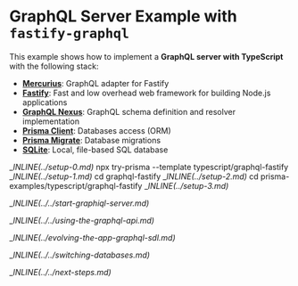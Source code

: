 # GraphQL Server Example with `fastify-graphql`

This example shows how to implement a **GraphQL server with TypeScript** with the following stack:

- [**Mercurius**](https://mercurius.dev/): GraphQL adapter for Fastify
- [**Fastify**](https://www.fastify.io/): Fast and low overhead web framework for building Node.js applications
- [**GraphQL Nexus**](https://nexusjs.org/docs/): GraphQL schema definition and resolver implementation 
- [**Prisma Client**](https://www.prisma.io/docs/concepts/components/prisma-client): Databases access (ORM)
- [**Prisma Migrate**](https://www.prisma.io/docs/concepts/components/prisma-migrate): Database migrations
- [**SQLite**](https://www.sqlite.org/index.html): Local, file-based SQL database

__INLINE(../_setup-0.md)__
npx try-prisma --template typescript/graphql-fastify
__INLINE(../_setup-1.md)__
cd graphql-fastify
__INLINE(../_setup-2.md)__
cd prisma-examples/typescript/graphql-fastify
__INLINE(../_setup-3.md)__

__INLINE(../../_start-graphiql-server.md)__

__INLINE(../../_using-the-graphql-api.md)__

__INLINE(../_evolving-the-app-graphql-sdl.md)__

__INLINE(../../_switching-databases.md)__

__INLINE(../../_next-steps.md)__